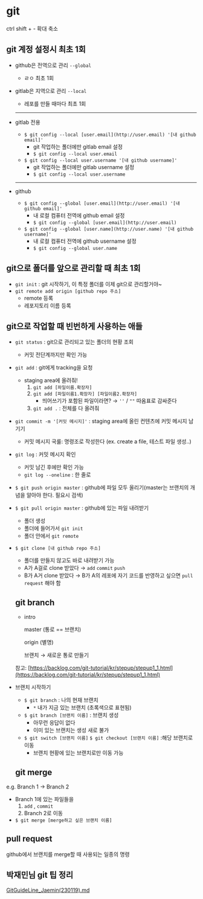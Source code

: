 # git

ctrl shift + - 확대 축소

## git 계정 설정시 최초 1회

- github은 전역으로 관리 `--global`
    - ㄹㅇ 최초 1회
- gitlab은 지역으로 관리 `--local`
    - 레포를 만들 때마다 최초 1회
    
    ---
    
- gitlab 전용
    - `$ git config --local [user.email](http://user.email) '[내 github email]'`
        - git 작업하는 폴더에만 gitlab email 설정
        - `$ git config --local user.email`
    - `$ git config --local user.username '[내 github username]'`
        - git 작업하는 폴더에만 gitlab username 설정
        - `$ git config --local user.username`
    
    ---
    
- github
    - `$ git config --global [user.email](http://user.email) '[내 github email]'`
        - 내 로컬 컴퓨터 전역에 github email 설정
        - `$ git config --global [user.email](http://user.email)`
    - `$ git config --global [user.name](http://user.name) '[내 github username]'`
        - 내 로컬 컴퓨터 전역에 github username 설정
        - `$ git config --global user.name`

## git으로 폴더를 앞으로 관리할 때 최초 1회

- `git init` : git 시작하기, 이 특정 폴더를 이제 git으로 관리할거야~
- `git remote add origin [github repo 주소]`
    - remote 등록
    - 레포지토리 이름 등록

## git으로 작업할 때 빈번하게 사용하는 애들

- `git status` : git으로 관리되고 있는 폴더의 현황 조회
    - 커밋 전단계까지만 확인 가능
- `git add` : git에게 tracking을 요청
    - staging area에 올려줘!
        1. `git add [파일이름.확장자]`
        2. `git add [파일이름1.확장자] [파일이름2.확장자]`
            - 띄어쓰기가 포함된 파일이라면? → `''` / `""` 따옴표로 감싸준다
        3. `git add .` : 전체를 다 올려줘
- `git commit -m '[커밋 메시지]'` : staging area에 올린 컨텐츠에 커밋 메시지 남기기
    - 커밋 메시지 국룰: 명령조로 작성한다 (ex. create a file, 테스트 파일 생성..)
- `git log` : 커밋 메시지 확인
    - 커밋 남긴 후에만 확인 가능
    - `git log --oneline` :  한 줄로
- `$ git push origin master` : github에 파일 모두 올리기(master는 브랜치의 개념을 알아야 한다. 필요시 검색)
- `$ git pull origin master` : github에 있는 파일 내려받기
    - 폴더 생성
    - 폴더에 들어가서 `git init`
    - 폴더 안에서 `git remote`
- `$ git clone [내 github repo 주소]`
    - 폴더를 만들지 않고도 바로 내려받기 가능
    - A가 A걸로 clone 받았다 → `add` `commit` `push`
    - B가 A거 clone 받았다 → B가 A의 레포에 자기 코드를 반영하고 싶으면 `pull request` 해야 함
    
    ## git branch
    
    - intro
        
        master (통로 == 브랜치)
        
        origin (별명)
        
        브랜치 → 새로운 통로 만들기
        
    
    참고: [https://backlog.com/git-tutorial/kr/stepup/stepup1_1.html](https://backlog.com/git-tutorial/kr/stepup/stepup1_1.html)
    
- 브랜치 시작하기
    - `$ git branch` : 나의 현재 브랜치
        - `*` 내가 지금 있는 브랜치 (초록색으로 표현됨)
    - `$ git branch [브랜치 이름]` : 브랜치 생성
        - 아무런 응답이 없다
        - 이미 있는 브랜치는 생성 새로 불가
    - `$ git switch [브랜치 이름]` `$ git checkout [브랜치 이름]` :해당 브랜치로 이동
        - 브랜치 현황에 있는 브랜치로만 이동 가능
    
    ## git merge
    

e.g. Branch 1 → Branch 2

- Branch 1에 있는 파일들을
    1. `add` , `commit`
    2. Branch 2로 이동
- `$ git merge [merge하고 싶은 브랜치 이름]`

## pull request

github에서 브랜치를 merge할 때 사용되는 일종의 명령

## 박재민님 git 팁 정리

[GitGuideLine_Jaemin(230119).md](git%2035163bdcbc364d20927522099c29c2c6/GitGuideLine_Jaemin(230119).md)